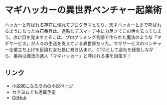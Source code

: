 # マギハッカーの異世界ベンチャー起業術

ハッカーと呼ばれる存在に憧れてプログラマとなり、天才ハッカーとまで呼ばれるようになった白石番兵は、過酷なデスマーチ中に力尽きてこの世を去ってしまう。次に目を覚ますとそこは、プログラミング言語で作られた魔法のような「マギサービス」が人々の生活を支えている異世界だった。マギサービスのベンチャー企業立ち上げを目論む女社長に巻き込まれ、CTOとして会社を経営しながら、番兵は魔法の達人「マギハッカー」と呼ばれる事を目指す！

## リンク
- [小説家になろう内の小説ページ](http://ncode.syosetu.com/n5191dd/)
- カクヨムでも連載予定
- [GitHub](https://github.com/io-monad/magi-hacker)
